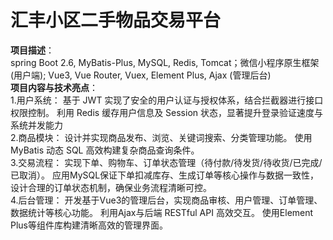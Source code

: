 # 汇丰小区二手物品交易平台
**项目描述**：\
spring Boot 2.6, MyBatis-Plus, MySQL, Redis, Tomcat；微信小程序原生框架(用户端); Vue3, Vue Router, Vuex, Element Plus, Ajax (管理后台)\
**项目内容与技术亮点**：\
1.用户系统：
基于 JWT 实现了安全的用户认证与授权体系，结合拦截器进行接口权限控制。
利用 Redis 缓存用户信息及 Session 状态，显著提升登录验证速度与系统并发能力\
2.商品模块：
设计并实现商品发布、浏览、关键词搜索、分类管理功能。
使用 MyBatis 动态 SQL 高效构建复杂商品查询条件。\
3.交易流程：
实现下单、购物车、订单状态管理（待付款/待发货/待收货/已完成/已取消）。
应用MySQL保证下单扣减库存、生成订单等核心操作与数据一致性，设计合理的订单状态机制，确保业务流程清晰可控。\
4.后台管理：
开发基于Vue3的管理后台，实现商品审核、用户管理、订单管理、数据统计等核心功能。
利用Ajax与后端 RESTful API 高效交互。
使用Element Plus等组件库构建清晰高效的管理界面。
